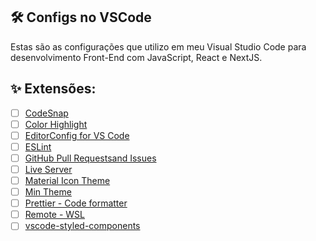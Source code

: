 ## :hammer_and_wrench: Configs no VSCode
Estas são as configurações que utilizo em meu Visual Studio Code para desenvolvimento Front-End com JavaScript, React e NextJS.

## ✨ Extensões:

- [ ] [CodeSnap](https://marketplace.visualstudio.com/items?itemName=adpyke.codesnap)
- [ ] [Color Highlight](https://marketplace.visualstudio.com/items?itemName=naumovs.color-highlight)
- [ ] [EditorConfig for VS Code](https://marketplace.visualstudio.com/items?itemName=EditorConfig.EditorConfig)
- [ ] [ESLint](https://marketplace.visualstudio.com/items?itemName=dbaeumer.vscode-eslint)
- [ ] [GitHub Pull Requestsand Issues](https://marketplace.visualstudio.com/items?itemName=GitHub.vscode-pull-request-github)
- [ ] [Live Server](https://marketplace.visualstudio.com/items?itemName=ritwickdey.LiveServer)
- [ ] [Material Icon Theme](https://marketplace.visualstudio.com/items?itemName=PKief.material-icon-theme)
- [ ] [Min Theme](https://marketplace.visualstudio.com/items?itemName=miguelsolorio.min-theme)
- [ ] [Prettier - Code formatter](https://marketplace.visualstudio.com/items?itemName=SimonSiefke.prettier-vscode)
- [ ] [Remote - WSL](https://marketplace.visualstudio.com/items?itemName=ms-vscode-remote.remote-wsl)
- [ ] [vscode-styled-components](https://marketplace.visualstudio.com/items?itemName=jpoissonnier.vscode-styled-components)
